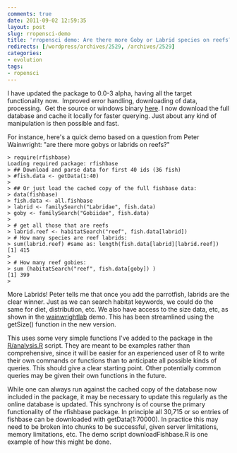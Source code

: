 ```yaml
---
comments: true
date: 2011-09-02 12:59:35
layout: post
slug: rropensci-demo
title: 'rropensci demo: Are there more Goby or Labrid species on reefs?'
redirects: [/wordpress/archives/2529, /archives/2529]
categories:
- evolution
tags:
- ropensci
---
```


I have updated the package to 0.0-3 alpha, having all the target functionality now.  Improved error handling, downloading of data, processing.  Get the source or windows binary [here](https://github.com/cboettig/rfishbase). I now download the full database and cache it locally for faster querying.  Just about any kind of manipulation is then possible and fast.  

For instance, here's a quick demo based on a question from Peter Wainwright: "are there more gobys or labrids on reefs?"


    
    
    > require(rfishbase)
    Loading required package: rfishbase
    > ## Download and parse data for first 40 ids (36 fish)
    > #fish.data <- getData(1:40)
    > 
    > ## Or just load the cached copy of the full fishbase data:
    > data(fishbase)
    > fish.data <- all.fishbase 
    > labrid <- familySearch("Labridae", fish.data)
    > goby <- familySearch("Gobiidae", fish.data)
    > 
    > # get all those that are reefs 
    > labrid.reef <- habitatSearch("reef", fish.data[labrid])
    > # How many species are reef labrids:
    > sum(labrid.reef) #same as: length(fish.data[labrid][labrid.reef])
    [1] 415
    > 
    > # How many reef gobies:
    > sum (habitatSearch("reef", fish.data[goby]) )
    [1] 399
    > 
    


More Labrids! Peter tells me that once you add the parrotfish, labrids are the clear winner. Just as we can search habitat keywords, we could do the same for diet, distribution, etc.  We also have access to the size data, etc, as shown in the [wainwrightlab](http://fishlab.ucdavis.edu/?p=395) demo. This has been streamlined using the getSize() function in the new version.  


This uses some very simple functions I've added to the package in the [R/analysis.R](https://github.com/cboettig/rfishbase/blob/2f642553e4d0ab3b632a0fea64150aca98a02594/R/analysis.R) script.  They are meant to be examples rather than comprehensive, since it will be easier for an experienced user of R to write their own commands or functions than to anticipate all possible kinds of queries.  This should give a clear starting point.  Other potentially common queries may be given their own functions in the future.  

While one can always run against the cached copy of the database now included in the package, it may be necessary to update this regularly as the online database is updated.  This synchrony is of course the primary functionality of the rfishbase package.  In principle all 30,715 or so entries of fishbase can be downloaded with getData(1:70000).  In practice this may need to be broken into chunks to be successful, given server limitations, memory limitations, etc.  The demo script downloadFishbase.R is one example of how this might be done.  



